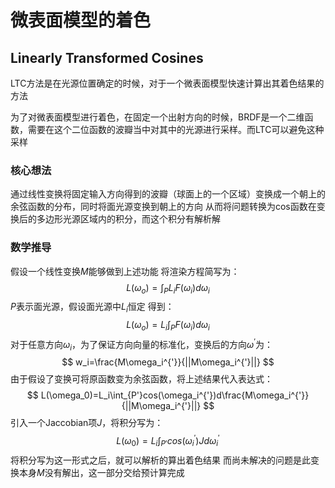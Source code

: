 # 微表面模型的着色

## Linearly Transformed Cosines
LTC方法是在光源位置确定的时候，对于一个微表面模型快速计算出其着色结果的方法

为了对微表面模型进行着色，在固定一个出射方向的时候，BRDF是一个二维函数，需要在这个二位函数的波瓣当中对其中的光源进行采样。而LTC可以避免这种采样

### 核心想法
通过线性变换将固定输入方向得到的波瓣（球面上的一个区域）变换成一个朝上的余弦函数的分布，同时将面光源变换到朝上的方向
从而将问题转换为cos函数在变换后的多边形光源区域内的积分，而这个积分有解析解

### 数学推导
假设一个线性变换$M$能够做到上述功能
将渲染方程简写为：
$$
L(\omega_o)=\int_PL_iF(\omega_i)d\omega_i
$$
$P$表示面光源，假设面光源中$L_i$恒定
得到：
$$
L(\omega_o)=L_i\int_PF(\omega_i)d\omega_i
$$
对于任意方向$\omega_i$，为了保证方向向量的标准化，变换后的方向$\omega^{'}$为：
$$
w_i=\frac{M\omega_i^{'}}{||M\omega_i^{'}||}
$$
由于假设了变换可将原函数变为余弦函数，将上述结果代入表达式：
$$
L(\omega_0)=L_i\int_{P'}cos(\omega_i^{'})d\frac{M\omega_i^{'}}{||M\omega_i^{'}||}
$$
引入一个Jaccobian项$J$，将积分写为：
$$
L(\omega_0)=L_i\int_{P'}cos(\omega_i^{'})Jd\omega_i^{'}
$$
将积分写为这一形式之后，就可以解析的算出着色结果
而尚未解决的问题是此变换本身$M$没有解出，这一部分交给预计算完成

